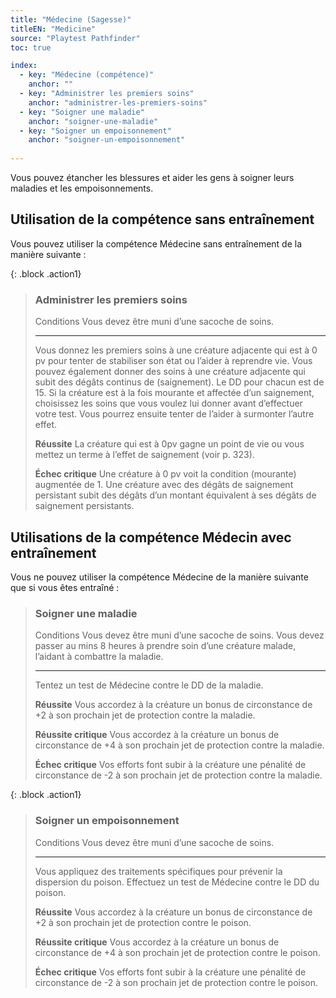 ```yaml
---
title: "Médecine (Sagesse)"
titleEN: "Medicine"
source: "Playtest Pathfinder"
toc: true

index:
  - key: "Médecine (compétence)"
    anchor: ""
  - key: "Administrer les premiers soins"
    anchor: "administrer-les-premiers-soins"
  - key: "Soigner une maladie"
    anchor: "soigner-une-maladie"
  - key: "Soigner un empoisonnement"
    anchor: "soigner-un-empoisonnement"
    
---
```


Vous pouvez étancher les blessures et aider les gens à soigner leurs maladies et les empoisonnements.

## Utilisation de la compétence sans entraînement
Vous pouvez utiliser la compétence Médecine sans entraînement de la manière suivante :

{: .block .action1}
> ### Administrer les premiers soins
>
> Conditions 
> Vous devez être muni d’une sacoche de soins.
> 
> ---
>
>Vous donnez les premiers soins à une créature adjacente qui est à 0 pv pour tenter de stabiliser son état ou l’aider à reprendre vie.
> Vous pouvez également donner des soins à une créature adjacente qui subit des dégâts continus de (saignement).
> Le DD pour chacun est de 15. Si la créature est à la fois mourante et affectée d’un saignement, choisissez les soins que vous voulez lui donner avant d’effectuer votre test. Vous pourrez ensuite tenter de l’aider à surmonter l’autre effet.
>
> **Réussite** La créature qui est à 0pv gagne un point de vie ou vous mettez un terme à l’effet de saignement (voir p. 323).
>
> **Échec critique** Une créature à 0 pv voit la condition (mourante) augmentée de 1. Une créature avec des dégâts de saignement persistant subit des dégâts d’un montant équivalent à ses dégâts de saignement persistants.

## Utilisations de la compétence Médecin avec entraînement
Vous ne pouvez utiliser la compétence Médecine de la manière suivante que si vous êtes entraîné :

> ### Soigner une maladie
>
> Conditions 
> Vous devez être muni d’une sacoche de soins.
> Vous devez passer au mins 8 heures à prendre soin d’une créature malade, l’aidant à combattre la maladie.
>
> ---
>
>Tentez un test de Médecine contre le DD de la maladie.
>
> **Réussite** Vous accordez à la créature un bonus de circonstance de +2 à son prochain jet de protection contre la maladie.
>
> **Réussite critique** Vous accordez à la créature un bonus de circonstance de +4 à son prochain jet de protection contre la maladie.
>
> **Échec critique** Vos efforts font subir à la créature une pénalité de circonstance de -2 à son prochain jet de protection contre la maladie.

{: .block .action1}
> ### Soigner un empoisonnement
> 
> Conditions 
> Vous devez être muni d’une sacoche de soins.
> 
> ---
> 
> Vous appliquez des traitements spécifiques pour prévenir la dispersion du poison.
> Effectuez un test de Médecine contre le DD du poison.
>
> **Réussite** Vous accordez à la créature un bonus de circonstance de +2 à son prochain jet de protection contre le poison.
> 
> **Réussite critique** Vous accordez à la créature un bonus de circonstance de +4 à son prochain jet de protection contre le poison.
>
> **Échec critique** Vos efforts font subir à la créature une pénalité de circonstance de -2 à son prochain jet de protection contre le poison.

